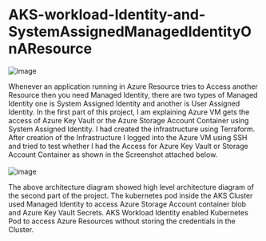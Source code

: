 # AKS-workload-Identity-and-SystemAssignedManagedIdentityOnAResource
![image](https://github.com/user-attachments/assets/988950ee-a37d-4033-97f1-3ca952504eab)

Whenever an application running in Azure Resource tries to Access another Resource then you need Managed Identity, there are two types of Managed Identity one is System Assigned Identity and another is User Assigned Identity. 
In the first part of this project, I am explaining Azure VM gets the access of Azure Key Vault or the Azure Storage Account Container using System Assigned Identity. I had created the infrastructure using Terraform. After creation of the Infrastructure I logged into the Azure VM using SSH and tried to test whether I had the Access for Azure Key Vault or Storage Account Container as shown in the Screenshot attached below.
<br></br>
![image](https://github.com/user-attachments/assets/d21a49d7-3aa6-4f36-b986-c9ce8cddb195)

The above architecture diagram showed high level architecture diagram of the second part of the project. The kubernetes pod inside the AKS Cluster used Managed Identity to access Azure Storage Account container blob and Azure Key Vault Secrets. 
AKS Workload Identity enabled Kubernetes Pod to access Azure Resources without storing the credentials in the Cluster.











